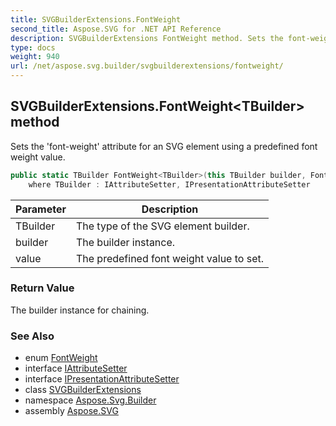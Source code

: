 ```yaml
---
title: SVGBuilderExtensions.FontWeight
second_title: Aspose.SVG for .NET API Reference
description: SVGBuilderExtensions FontWeight method. Sets the font-weight attribute for an SVG element using a predefined font weight value
type: docs
weight: 940
url: /net/aspose.svg.builder/svgbuilderextensions/fontweight/
---
```

## SVGBuilderExtensions.FontWeight&lt;TBuilder&gt; method

Sets the 'font-weight' attribute for an SVG element using a predefined font weight value.

```csharp
public static TBuilder FontWeight<TBuilder>(this TBuilder builder, FontWeight value)
    where TBuilder : IAttributeSetter, IPresentationAttributeSetter
```

| Parameter | Description |
| --- | --- |
| TBuilder | The type of the SVG element builder. |
| builder | The builder instance. |
| value | The predefined font weight value to set. |

### Return Value

The builder instance for chaining.

### See Also

* enum [FontWeight](../../fontweight/)
* interface [IAttributeSetter](../../iattributesetter/)
* interface [IPresentationAttributeSetter](../../ipresentationattributesetter/)
* class [SVGBuilderExtensions](../)
* namespace [Aspose.Svg.Builder](../../../aspose.svg.builder/)
* assembly [Aspose.SVG](../../../)
